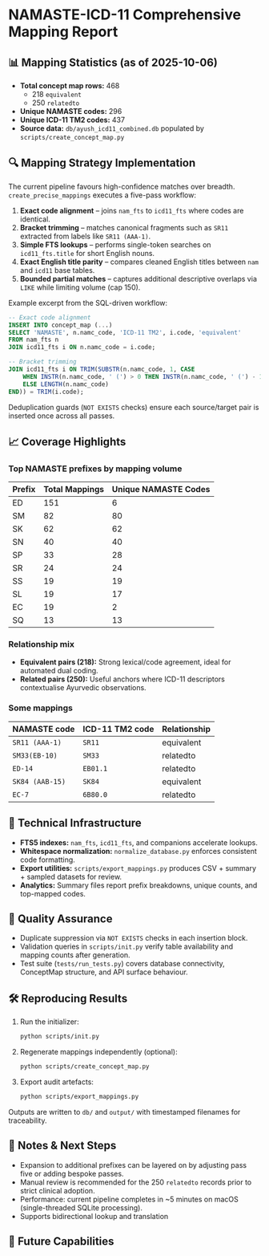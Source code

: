 # NAMASTE-ICD-11 Comprehensive Mapping Report

## 📊 Mapping Statistics (as of 2025-10-06)

- **Total concept map rows:** 468
  - 218 `equivalent`
  - 250 `relatedto`
- **Unique NAMASTE codes:** 296
- **Unique ICD-11 TM2 codes:** 437
- **Source data:** `db/ayush_icd11_combined.db` populated by `scripts/create_concept_map.py`

## 🔍 Mapping Strategy Implementation

The current pipeline favours high-confidence matches over breadth. `create_precise_mappings` executes a five-pass workflow:

1. **Exact code alignment** – joins `nam_fts` to `icd11_fts` where codes are identical.
2. **Bracket trimming** – matches canonical fragments such as `SR11` extracted from labels like `SR11 (AAA-1)`.
3. **Simple FTS lookups** – performs single-token searches on `icd11_fts.title` for short English nouns.
4. **Exact English title parity** – compares cleaned English titles between `nam` and `icd11` base tables.
5. **Bounded partial matches** – captures additional descriptive overlaps via `LIKE` while limiting volume (cap 150).

Example excerpt from the SQL-driven workflow:

```sql
-- Exact code alignment
INSERT INTO concept_map (...)
SELECT 'NAMASTE', n.namc_code, 'ICD-11 TM2', i.code, 'equivalent'
FROM nam_fts n
JOIN icd11_fts i ON n.namc_code = i.code;

-- Bracket trimming
JOIN icd11_fts i ON TRIM(SUBSTR(n.namc_code, 1, CASE
    WHEN INSTR(n.namc_code, ' (') > 0 THEN INSTR(n.namc_code, ' (') - 1
    ELSE LENGTH(n.namc_code)
END)) = TRIM(i.code);
```

Deduplication guards (`NOT EXISTS` checks) ensure each source/target pair is inserted once across all passes.

## 📈 Coverage Highlights

### Top NAMASTE prefixes by mapping volume

| Prefix | Total Mappings | Unique NAMASTE Codes |
| ------ | -------------- | -------------------- |
| ED     | 151            | 6                    |
| SM     | 82             | 80                   |
| SK     | 62             | 62                   |
| SN     | 40             | 40                   |
| SP     | 33             | 28                   |
| SR     | 24             | 24                   |
| SS     | 19             | 19                   |
| SL     | 19             | 17                   |
| EC     | 19             | 2                    |
| SQ     | 13             | 13                   |

### Relationship mix

- **Equivalent pairs (218):** Strong lexical/code agreement, ideal for automated dual coding.
- **Related pairs (250):** Useful anchors where ICD-11 descriptors contextualise Ayurvedic observations.

### Some mappings

| NAMASTE code | ICD-11 TM2 code | Relationship |
| ------------ | ---------------- | ------------ |
| `SR11 (AAA-1)` | `SR11` | equivalent |
| `SM33(EB-10)`  | `SM33` | relatedto |
| `ED-14`        | `EB01.1` | relatedto |
| `SK84 (AAB-15)`| `SK84` | equivalent |
| `EC-7`         | `6B80.0` | relatedto |

## 🔧 Technical Infrastructure

- **FTS5 indexes:** `nam_fts`, `icd11_fts`, and companions accelerate lookups.
- **Whitespace normalization:** `normalize_database.py` enforces consistent code formatting.
- **Export utilities:** `scripts/export_mappings.py` produces CSV + summary + sampled datasets for review.
- **Analytics:** Summary files report prefix breakdowns, unique counts, and top-mapped codes.

## 🧪 Quality Assurance

- Duplicate suppression via `NOT EXISTS` checks in each insertion block.
- Validation queries in `scripts/init.py` verify table availability and mapping counts after generation.
- Test suite (`tests/run_tests.py`) covers database connectivity, ConceptMap structure, and API surface behaviour.

## 🛠️ Reproducing Results

1. Run the initializer:
   ```bash
   python scripts/init.py
   ```
2. Regenerate mappings independently (optional):
   ```bash
   python scripts/create_concept_map.py
   ```
3. Export audit artefacts:
   ```bash
   python scripts/export_mappings.py
   ```

Outputs are written to `db/` and `output/` with timestamped filenames for traceability.

## 📣 Notes & Next Steps

- Expansion to additional prefixes can be layered on by adjusting pass five or adding bespoke passes.
- Manual review is recommended for the 250 `relatedto` records prior to strict clinical adoption.
- Performance: current pipeline completes in ~5 minutes on macOS (single-threaded SQLite processing).
- Supports bidirectional lookup and translation



## 🚀 Future Capabilities
